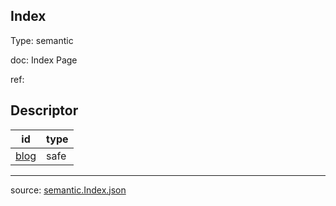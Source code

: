 ## Index

Type: semantic

doc: Index Page

ref: 


## Descriptor
| id | type |
|---|---|
[blog](safe.blog.md) | safe


---

source: [semantic.Index.json](../descriptor/semantic.Index.json)
